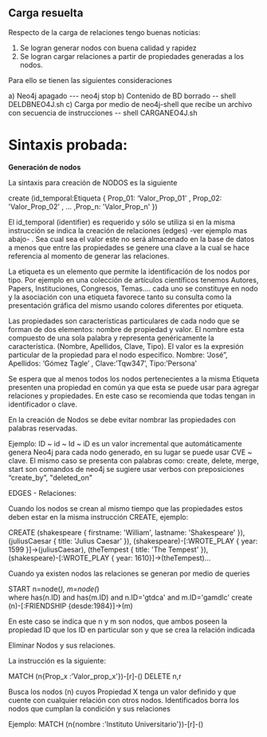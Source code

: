 Carga resuelta
--------------

Respecto de la carga de relaciones tengo buenas noticias:

1) Se logran generar nodos con buena calidad y rapidez 
2) Se logran cargar relaciones a partir de propiedades generadas a los nodos.

Para ello se tienen las siguientes consideraciones

a) Neo4j apagado  ---   neo4j stop
b) Contenido de BD borrado  --  shell DELDBNEO4J.sh 
c) Carga por medio de neo4j-shell  que recibe un archivo con secuencia de instrucciones  -- shell CARGANEO4J.sh


Sintaxis probada:
=================

**Generación de nodos**

La sintaxis para creación de NODOS es la siguiente

create (id_temporal:Etiqueta { Prop_01: ‘Valor_Prop_01' , Prop_02: 'Valor_Prop_02' , … ,Prop_n: 'Valor_Prop_n' })


El id_temporal (identifier) es requerido y sólo se utiliza si en la misma instrucción se indica la creación de relaciones (edges) -ver ejemplo mas abajo- . Sea cual sea el valor este no será almacenado en la base de datos a menos que entre las propiedades se genere una clave a la cual se hace referencia al momento de generar las relaciones.

La etiqueta es un elemento que permite la identificación de los nodos por tipo. Por ejemplo en una colección de artículos científicos tenemos Autores, Papers, Instituciones, Congresos, Temas….  cada uno se  constituye en nodo y la asociación con una etiqueta favorece tanto su consulta como la presentación gráfica del mismo usando colores diferentes por etiqueta.

Las propiedades son características particulares de cada nodo que se forman de dos elementos: nombre de propiedad y valor. El nombre esta compuesto de una sola palabra y representa genéricamente la característica. (Nombre, Apellidos, Clave, Tipo). El valor es la expresión particular de la propiedad para el nodo especifico. Nombre: ‘José”, Apellidos: ‘Gómez Tagle’ , Clave:’Tqw347’, Tipo:’Persona'

Se espera que al menos todos los nodos pertenecientes a la misma Etiqueta presenten una propiedad en común ya que esta se puede usar para agregar relaciones y propiedades. En este caso se recomienda que todas tengan in identificador o clave.

En la creación de Nodos se debe evitar nombrar las propiedades con palabras reservadas. 

Ejemplo:  ID ~ id ~ Id ~ iD  es un valor incremental que automáticamente genera Neo4j para cada nodo generado, en su lugar se puede usar CVE ~ clave.
El mismo caso se presenta con palabras como: create, delete, merge, start son  comandos de neo4j se sugiere usar verbos con preposiciones “create_by”, "deleted_on"



EDGES - Relaciones:

Cuando los nodos se crean al mismo tiempo que las propiedades estos deben estar en la misma instrucción CREATE, ejemplo:

CREATE (shakespeare { firstname: 'William', lastname: 'Shakespeare' }), 
		(juliusCaesar { title: 'Julius Caesar' }), 
		(shakespeare)-[:WROTE_PLAY { year: 1599 }]->(juliusCaesar), 
		(theTempest { title: 'The Tempest' }), 
		(shakespeare)-[:WROTE_PLAY { year: 1610}]->(theTempest)...



Cuando ya existen nodos las relaciones se generan por medio de queries

START n=node(*), m=node(*)  
where has(n.ID) and has(m.ID) and n.ID='gtdca' and m.ID='gamdlc'
create (n)-[:FRIENDSHIP {desde:1984}]->(m)

En este caso se indica que n y m son nodos,
que ambos poseen la propiedad ID
que los ID en particular son
y que se crea la relación indicada


Eliminar Nodos y sus relaciones.

La instrucción es la siguiente:

MATCH (n{Prop_x :’Valor_prop_x'})-[r]-()
DELETE n,r

Busca los nodos (n) cuyos Propiedad X tenga un valor definido y que cuente con cualquier relación con otros nodos. 
Identificados borra los nodos que cumplan la condición y sus relaciones

Ejemplo:
MATCH (n{nombre :'Instituto Universitario'})-[r]-()
